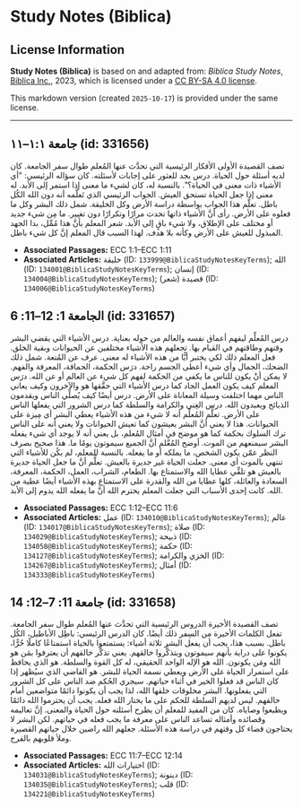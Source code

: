 # Study Notes (Biblica)

## License Information

**Study Notes (Biblica)** is based on and adapted from: _Biblica Study Notes_, [Biblica Inc.](https://www.biblica.com/), 2023, which is licensed under a [CC BY-SA 4.0 license](https://creativecommons.org/licenses/by-sa/4.0/legalcode.en).

This markdown version (created `2025-10-17`) is provided under the same license.



--------------------------------

## جامعة ١:١–١١ (id: 331656)

تصف القصيدة الأولى الأفكار الرئيسية التي تحدَّث عنها المُعلم طوال سفر الجامعة. كان لديه أسئلة حول الحياة. درس بجد للعثور على إجابات لأسئلته. كان سؤاله الرئيسي: "أي الأشياء ذات معنى في الحياة؟". بالنسبة له، كان لشيء ما معنى إذا استمر إلى الأبد. له معنى إذا جعل الحياة تستحق العيش. الجواب الرئيسي الذي تَعلَّمه أنه دون الله الكُل باطل. تعلَّم هذا الجواب بواسطة دراسة الأرض وكل الخليقة. شمل ذلك البشر وكل ما فعلوه على الأرض. رأى أنَّ الأشياء ذاتها تحدث مرارًا وتكرارًا دون تغيير. ما مِن شيء جديد أو مختلف على الإطلاق، ولا شيء باقٍ إلى الأبد. شعر المعلم بأنَّ هذا مُمِّل، بدا الجهد المبذول للعيش على الأرض وكأنه بلا هدف. لهذا السبب قال المعلم إنَّ كل شيء باطل.

* **Associated Passages:** ECC 1:1–ECC 1:11
* **Associated Articles:** خليقة (ID: `133999@BiblicaStudyNotesKeyTerms`); الله (ID: `134001@BiblicaStudyNotesKeyTerms`); إنسان (ID: `134004@BiblicaStudyNotesKeyTerms`); قصيدة (شعر) (ID: `134006@BiblicaStudyNotesKeyTerms`)

## الجامعة 1: 12–11: 6 (id: 331657)

درس المُعلِّم ليفهم أعماق نفسه والعالم من حوله بعناية. درس الأشياء التي يقضي البشر وقتهم وطاقتهم في القيام بها. تجعلهم هذه الأشياء مختلفين عن الحيوانات وبقية الخلق. فعل المعلم ذلك لكي يختبر أيًّا من هذه الأشياء له معنى. عرف عن المُتعة. شمل ذلك الضحك، الجمال وأي شيء أعطى الجسم راحة. درَس الحكمة، الحماقة، المعرفة والفهم. لا يمكن أنْ يكون للناس ما يكفي من الحكمة لفهم كل شيء عن العالم أو عن الله. درَس المعلم كيف يكون العمل الجاد كما درس الأشياء التي حقَّقها هو والآخرون وكيف يعاني الناس مهما اختلفت وسيلة المعاناة على الأرض. درس أيضًا كيف يُصلِّي الناس ويقدمون الذبائح ويعبدون الله. درس الغِنى والكرامة والسلطة كما درس الشرور التي يفعلها الناس على الأرض. تعلَّم المُعلِّم أنه لا شيء من هذه الأشياء يعطي البشر أي مِيزة على الحيوانات. هذا لا يعني أنَّ البشر يعيشون كما تعيش الحيوانات ولا يعني أنه على الناس ترك السلوك بحكمة كما هو موضح في أمثال المُعلم، بل يعني أنه لا يوجد أي شيء يفعله البشر سيمنعهم من الموت. أوضح المُعَّلم أنَّ الجميع سيموتون يومًا ما. هذا صحيح بصرف النظر عمّن يكون الشخص، ما يملكه أو ما يفعله. بالنسبة للمعلم، لم يكُن للأشياء التي تنتهي بالموت أي معنى. جعلت الحياة غير جديرة بالعيش. تعلَّم أنَّ ما جعل الحياة جديرة بالعيش هو تلقِّي عطايا الله والاستمتاع بها. الطعام، الشراب، العمل، الحكمة، المعرفة، السعادة والعائلة، كلها عطايا من الله والقدرة على الاستمتاع بهذه الأشياء أيضًا عطية من الله. كانت إحدى الأسباب التي جعلت المعلم يحترم الله أنَّ ما يفعله الله يدوم إلى الأبد.

* **Associated Passages:** ECC 1:12–ECC 11:6
* **Associated Articles:** عمل (ID: `134010@BiblicaStudyNotesKeyTerms`); عالم (ID: `134017@BiblicaStudyNotesKeyTerms`); صلاة (ID: `134029@BiblicaStudyNotesKeyTerms`); ذبيحة (ID: `134058@BiblicaStudyNotesKeyTerms`); حكمة (ID: `134127@BiblicaStudyNotesKeyTerms`); الخزي والكرامة (ID: `134267@BiblicaStudyNotesKeyTerms`); أمثال (ID: `134333@BiblicaStudyNotesKeyTerms`)

## جامعة 11: 7–12: 14 (id: 331658)

تصف القصيدة الأخيرة الدروس الرئيسية التي تحدَّث عنها المُعلم طوال سفر الجامعة. تفعل الكلمات الأخيرة من السِفر ذلك أيضًا. كان الدرس الرئيسي: باطِل الأباطيل، الكُل باطل. بسبب هذا، يجب أن يفعل البشر ثلاثة أشياء: يستمتعوا بالحياة استمتاعًا كاملًا حُرًّا، يكونوا على دراية بأنهم سيموتون ويتذكَّروا خالقهم. يعني تذكُّر خالقهم أن يعترفوا بمَن هو الله ومَن يكونون. الله هو الإله الواحد الحقيقي، له كل القوة والسلطة. هو الذي يحافظ على استمرار الحياة على الأرض ويعطي نسمة الحياة للبشر. هو القاضي الذي سيُظهر إذا كان الناس قد فعلوا الخير في أثناء حياتهم. سيجري الحُكم ضد الناس على كل الشرور التي يفعلونها. البشر مخلوقات خلقها الله، لذا يجب أن يكونوا دائمًا متواضعين أمام خالقهم. ليس لديهم السلطة للحكم على ما يختار الله فعله. يجب أن يحترموا الله دائمًا ويطيعوا وصاياه. كان من المفيد للمعلم أن يطرح أسئلته حول الحياة والمعنى. إنَّ تعاليمه وقصائده وأمثاله تساعد الناس على معرفة ما يجب فعله في حياتهم. لكن البشر لا يحتاجون قضاء كل وقتهم في دراسة هذه الأسئلة. جعلهم الله راضين خلال حياتهم القصيرة وملأ قلوبهم بالفرح.

* **Associated Passages:** ECC 11:7–ECC 12:14
* **Associated Articles:** اختيارات الله (ID: `134031@BiblicaStudyNotesKeyTerms`); دينونة (ID: `134035@BiblicaStudyNotesKeyTerms`); قلب (ID: `134221@BiblicaStudyNotesKeyTerms`)

